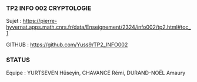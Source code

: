 ### TP2 INFO 002 CRYPTOLOGIE 

Sujet : https://pierre-hyvernat.apps.math.cnrs.fr/data/Enseignement/2324/info002/tp2.html#toc_1

GITHUB : https://github.com/Yuss9/TP2_INFO002

### STATUS 

Equipe : YURTSEVEN Hüseyin, CHAVANCE Rémi, DURAND-NOËL Amaury
